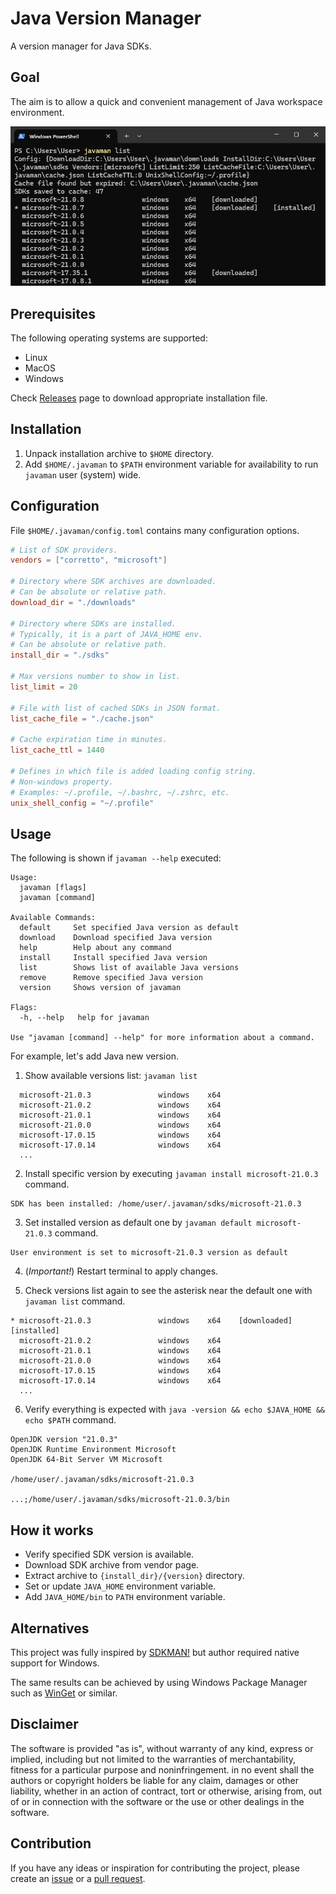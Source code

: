 # Java Version Manager

A version manager for Java SDKs.

## Goal

The aim is to allow a quick and convenient management of Java workspace environment.

![image](docs/list.png "List of versions")

## Prerequisites

The following operating systems are supported:

- Linux
- MacOS
- Windows

Check [Releases](https://github.com/rpanchyk/javaman/releases) page to download appropriate installation file.

## Installation

1. Unpack installation archive to `$HOME` directory.
2. Add `$HOME/.javaman` to `$PATH` environment variable for availability to run `javaman` user (system) wide.

## Configuration

File `$HOME/.javaman/config.toml` contains many configuration options.

```toml
# List of SDK providers.
vendors = ["corretto", "microsoft"]

# Directory where SDK archives are downloaded.
# Can be absolute or relative path.
download_dir = "./downloads"

# Directory where SDKs are installed.
# Typically, it is a part of JAVA_HOME env.
# Can be absolute or relative path.
install_dir = "./sdks"

# Max versions number to show in list.
list_limit = 20

# File with list of cached SDKs in JSON format.
list_cache_file = "./cache.json"

# Cache expiration time in minutes.
list_cache_ttl = 1440

# Defines in which file is added loading config string.
# Non-windows property.
# Examples: ~/.profile, ~/.bashrc, ~/.zshrc, etc.
unix_shell_config = "~/.profile"
```

## Usage

The following is shown if `javaman --help` executed:

```
Usage:
  javaman [flags]
  javaman [command]

Available Commands:
  default     Set specified Java version as default
  download    Download specified Java version
  help        Help about any command
  install     Install specified Java version
  list        Shows list of available Java versions
  remove      Remove specified Java version
  version     Shows version of javaman

Flags:
  -h, --help   help for javaman

Use "javaman [command] --help" for more information about a command.
```

For example, let's add Java new version.

1. Show available versions list: `javaman list`

```
  microsoft-21.0.3               windows    x64                    
  microsoft-21.0.2               windows    x64                    
  microsoft-21.0.1               windows    x64                    
  microsoft-21.0.0               windows    x64                    
  microsoft-17.0.15              windows    x64                    
  microsoft-17.0.14              windows    x64                    
  ...
```

2. Install specific version by executing `javaman install microsoft-21.0.3` command.

```
SDK has been installed: /home/user/.javaman/sdks/microsoft-21.0.3
```

3. Set installed version as default one by `javaman default microsoft-21.0.3` command.

```
User environment is set to microsoft-21.0.3 version as default
```

4. (_Important!_) Restart terminal to apply changes.

5. Check versions list again to see the asterisk near the default one with `javaman list` command.

```
* microsoft-21.0.3               windows    x64    [downloaded]    [installed]
  microsoft-21.0.2               windows    x64                    
  microsoft-21.0.1               windows    x64                    
  microsoft-21.0.0               windows    x64                    
  microsoft-17.0.15              windows    x64                    
  microsoft-17.0.14              windows    x64                    
  ...
```

6. Verify everything is expected with `java -version && echo $JAVA_HOME && echo $PATH` command.

```
OpenJDK version "21.0.3"
OpenJDK Runtime Environment Microsoft
OpenJDK 64-Bit Server VM Microsoft

/home/user/.javaman/sdks/microsoft-21.0.3

...;/home/user/.javaman/sdks/microsoft-21.0.3/bin
```

## How it works

- Verify specified SDK version is available.
- Download SDK archive from vendor page.
- Extract archive to `{install_dir}/{version}` directory.
- Set or update `JAVA_HOME` environment variable.
- Add `JAVA_HOME/bin` to `PATH` environment variable.

## Alternatives

This project was fully inspired by [SDKMAN!](https://sdkman.io) but author required native support for Windows.

The same results can be achieved by using Windows Package Manager
such as [WinGet](https://github.com/microsoft/winget-cli) or similar.

## Disclaimer

The software is provided "as is", without warranty of any kind, express or
implied, including but not limited to the warranties of merchantability,
fitness for a particular purpose and noninfringement. in no event shall the
authors or copyright holders be liable for any claim, damages or other
liability, whether in an action of contract, tort or otherwise, arising from,
out of or in connection with the software or the use or other dealings in the
software.

## Contribution

If you have any ideas or inspiration for contributing the project,
please create an [issue](https://github.com/rpanchyk/javaman/issues/new)
or a [pull request](https://github.com/rpanchyk/javaman/pulls).
